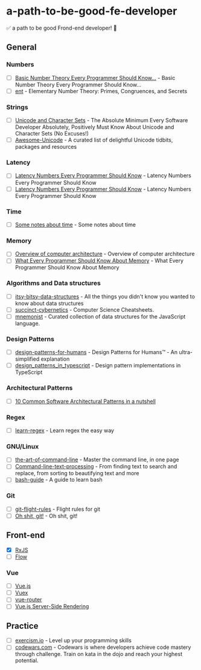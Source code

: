 # a-path-to-be-good-fe-developer

✅ a path to be good Frond-end developer! 🚀

## General

### Numbers

- [ ] [Basic Number Theory Every Programmer Should Know...](https://www.codechef.com/wiki/tutorial-number-theory/) - Basic Number Theory Every Programmer Should Know...
- [ ] [ent](https://github.com/williamstein/ent) - Elementary Number Theory: Primes, Congruences, and Secrets

### Strings

- [ ] [Unicode and Character Sets](https://www.joelonsoftware.com/2003/10/08/the-absolute-minimum-every-software-developer-absolutely-positively-must-know-about-unicode-and-character-sets-no-excuses/) - The Absolute Minimum Every Software Developer Absolutely, Positively Must Know About Unicode and Character Sets (No Excuses!)
- [ ] [Awesome-Unicode](https://github.com/jagracey/Awesome-Unicode) - A curated list of delightful Unicode tidbits, packages and resources

### Latency

- [ ] [Latency Numbers Every Programmer Should Know](https://gist.github.com/jboner/2841832) - Latency Numbers Every Programmer Should Know
- [ ] [Latency Numbers Every Programmer Should Know](https://people.eecs.berkeley.edu/~rcs/research/interactive_latency.html) - Latency Numbers Every Programmer Should Know

### Time

- [ ] [Some notes about time](https://unix4lyfe.org/time/) - Some notes about time

### Memory

- [ ] [Overview of computer architecture](https://github.com/gyuho/learn/tree/master/doc/overview_of_computer_architecture) - Overview of computer architecture
- [ ] [What Every Programmer Should Know About Memory](https://people.freebsd.org/~lstewart/articles/cpumemory.pdf) - What Every Programmer Should Know About Memory

### Algorithms and Data structures

- [ ] [itsy-bitsy-data-structures](https://github.com/jamiebuilds/itsy-bitsy-data-structures) - All the things you didn't know you wanted to know about data structures
- [ ] [succinct-cybernetics](https://github.com/espadrine/succinct-cybernetics) - Computer Science Cheatsheets.
- [ ] [mnemonist](https://github.com/Yomguithereal/mnemonist) - Curated collection of data structures for the JavaScript language.

### Design Patterns

- [ ] [design-patterns-for-humans](https://github.com/kamranahmedse/design-patterns-for-humans) - Design Patterns for Humans™ - An ultra-simplified explanation
- [ ] [design_patterns_in_typescript](https://github.com/torokmark/design_patterns_in_typescript) - Design pattern implementations in TypeScript

### Architectural Patterns

- [ ] [10 Common Software Architectural Patterns in a nutshell](https://towardsdatascience.com/10-common-software-architectural-patterns-in-a-nutshell-a0b47a1e9013)

### Regex

- [ ] [learn-regex](https://github.com/zeeshanu/learn-regex) - Learn regex the easy way

### GNU/Linux

- [ ] [the-art-of-command-line](https://github.com/jlevy/the-art-of-command-line) - Master the command line, in one page
- [ ] [Command-line-text-processing](https://github.com/learnbyexample/Command-line-text-processing) - From finding text to search and replace, from sorting to beautifying text and more
- [ ] [bash-guide](https://github.com/Idnan/bash-guide) - A guide to learn bash

### Git

- [ ] [git-flight-rules](https://github.com/k88hudson/git-flight-rules) - Flight rules for git
- [ ] [Oh shit, git!](http://ohshitgit.com/) - Oh shit, git!

## Front-end

- [X] [RxJS](http://reactivex.io/rxjs/manual/index.html)
- [ ] [Flow](https://flow.org/en/)

### Vue

- [ ] [Vue.js](https://vuejs.org/v2/guide/)
- [ ] [Vuex](https://vuex.vuejs.org/en/)
- [ ] [vue-router](https://router.vuejs.org/en/)
- [ ] [Vue.js Server-Side Rendering](https://ssr.vuejs.org/en/)

## Practice

- [ ] [exercism.io](http://exercism.io/) - Level up your programming skills
- [ ] [codewars.com](https://www.codewars.com) - Codewars is where developers achieve code mastery through challenge. Train on kata in the dojo and reach your highest potential.
